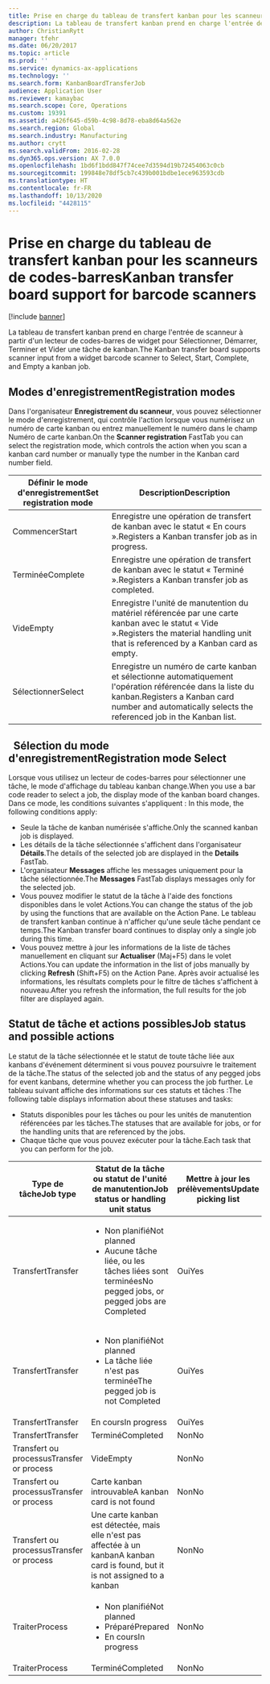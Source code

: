```yaml
---
title: Prise en charge du tableau de transfert kanban pour les scanneurs de codes-barres
description: La tableau de transfert kanban prend en charge l'entrée de scanneur à partir d'un lecteur de codes-barres de widget pour Sélectionner, Démarrer, Terminer et Vider une tâche de kanban.
author: ChristianRytt
manager: tfehr
ms.date: 06/20/2017
ms.topic: article
ms.prod: ''
ms.service: dynamics-ax-applications
ms.technology: ''
ms.search.form: KanbanBoardTransferJob
audience: Application User
ms.reviewer: kamaybac
ms.search.scope: Core, Operations
ms.custom: 19391
ms.assetid: a426f645-d59b-4c98-8d78-eba8d64a562e
ms.search.region: Global
ms.search.industry: Manufacturing
ms.author: crytt
ms.search.validFrom: 2016-02-28
ms.dyn365.ops.version: AX 7.0.0
ms.openlocfilehash: 1bd6f1bdd847f74cee7d3594d19b72454063c0cb
ms.sourcegitcommit: 199848e78df5cb7c439b001bdbe1ece963593cdb
ms.translationtype: HT
ms.contentlocale: fr-FR
ms.lasthandoff: 10/13/2020
ms.locfileid: "4428115"
---
```

# <a name="kanban-transfer-board-support-for-barcode-scanners"></a><span data-ttu-id="5665e-103">Prise en charge du tableau de transfert kanban pour les scanneurs de codes-barres</span><span class="sxs-lookup"><span data-stu-id="5665e-103">Kanban transfer board support for barcode scanners</span></span>

[!include [banner](../includes/banner.md)]

<span data-ttu-id="5665e-104">La tableau de transfert kanban prend en charge l'entrée de scanneur à partir d'un lecteur de codes-barres de widget pour Sélectionner, Démarrer, Terminer et Vider une tâche de kanban.</span><span class="sxs-lookup"><span data-stu-id="5665e-104">The Kanban transfer board supports scanner input from a widget barcode scanner to Select, Start, Complete, and Empty a kanban job.</span></span>

<a name="registration-modes"></a><span data-ttu-id="5665e-105">Modes d'enregistrement</span><span class="sxs-lookup"><span data-stu-id="5665e-105">Registration modes</span></span>
------------------

<span data-ttu-id="5665e-106">Dans l'organisateur **Enregistrement du scanneur**, vous pouvez sélectionner le mode d'enregistrement, qui contrôle l'action lorsque vous numérisez un numéro de carte kanban ou entrez manuellement le numéro dans le champ Numéro de carte kanban.</span><span class="sxs-lookup"><span data-stu-id="5665e-106">On the **Scanner registration** FastTab you can select the registration mode, which controls the action when you scan a kanban card number or manually type the number in the Kanban card number field.</span></span>

| <span data-ttu-id="5665e-107">Définir le mode d'enregistrement</span><span class="sxs-lookup"><span data-stu-id="5665e-107">Set registration mode</span></span> | <span data-ttu-id="5665e-108">Description</span><span class="sxs-lookup"><span data-stu-id="5665e-108">Description</span></span>                                                                                     |
|-----------------------|-------------------------------------------------------------------------------------------------|
| <span data-ttu-id="5665e-109">Commencer</span><span class="sxs-lookup"><span data-stu-id="5665e-109">Start</span></span>                 | <span data-ttu-id="5665e-110">Enregistre une opération de transfert de kanban avec le statut « En cours ».</span><span class="sxs-lookup"><span data-stu-id="5665e-110">Registers a Kanban transfer job as in progress.</span></span>                                                 |
| <span data-ttu-id="5665e-111">Terminée</span><span class="sxs-lookup"><span data-stu-id="5665e-111">Complete</span></span>              | <span data-ttu-id="5665e-112">Enregistre une opération de transfert de kanban avec le statut « Terminé ».</span><span class="sxs-lookup"><span data-stu-id="5665e-112">Registers a Kanban transfer job as completed.</span></span>                                                   |
| <span data-ttu-id="5665e-113">Vide</span><span class="sxs-lookup"><span data-stu-id="5665e-113">Empty</span></span>                 | <span data-ttu-id="5665e-114">Enregistre l'unité de manutention du matériel référencée par une carte kanban avec le statut « Vide ».</span><span class="sxs-lookup"><span data-stu-id="5665e-114">Registers the material handling unit that is referenced by a Kanban card as empty.</span></span>              |
| <span data-ttu-id="5665e-115">Sélectionner</span><span class="sxs-lookup"><span data-stu-id="5665e-115">Select</span></span>                | <span data-ttu-id="5665e-116">Enregistre un numéro de carte kanban et sélectionne automatiquement l'opération référencée dans la liste du kanban.</span><span class="sxs-lookup"><span data-stu-id="5665e-116">Registers a Kanban card number and automatically selects the referenced job in the Kanban list.</span></span> |

 
<span data-ttu-id="5665e-117">Sélection du mode d'enregistrement</span><span class="sxs-lookup"><span data-stu-id="5665e-117">Registration mode Select</span></span>
------------------------

<span data-ttu-id="5665e-118">Lorsque vous utilisez un lecteur de codes-barres pour sélectionner une tâche, le mode d'affichage du tableau kanban change.</span><span class="sxs-lookup"><span data-stu-id="5665e-118">When you use a bar code reader to select a job, the display mode of the kanban board changes.</span></span><span data-ttu-id="5665e-119"> Dans ce mode, les conditions suivantes s'appliquent :</span><span class="sxs-lookup"><span data-stu-id="5665e-119"> In this mode, the following conditions apply:</span></span>

-   <span data-ttu-id="5665e-120">Seule la tâche de kanban numérisée s'affiche.</span><span class="sxs-lookup"><span data-stu-id="5665e-120">Only the scanned kanban job is displayed.</span></span>
-   <span data-ttu-id="5665e-121">Les détails de la tâche sélectionnée s'affichent dans l'organisateur **Détails**.</span><span class="sxs-lookup"><span data-stu-id="5665e-121">The details of the selected job are displayed in the **Details** FastTab.</span></span>
-   <span data-ttu-id="5665e-122">L'organisateur **Messages** affiche les messages uniquement pour la tâche sélectionnée.</span><span class="sxs-lookup"><span data-stu-id="5665e-122">The **Messages** FastTab displays messages only for the selected job.</span></span>
-   <span data-ttu-id="5665e-123">Vous pouvez modifier le statut de la tâche à l'aide des fonctions disponibles dans le volet Actions.</span><span class="sxs-lookup"><span data-stu-id="5665e-123">You can change the status of the job by using the functions that are available on the Action Pane.</span></span> <span data-ttu-id="5665e-124">Le tableau de transfert kanban continue à n'afficher qu'une seule tâche pendant ce temps.</span><span class="sxs-lookup"><span data-stu-id="5665e-124">The Kanban transfer board continues to display only a single job during this time.</span></span>
-   <span data-ttu-id="5665e-125">Vous pouvez mettre à jour les informations de la liste de tâches manuellement en cliquant sur **Actualiser** (Maj+F5) dans le volet Actions.</span><span class="sxs-lookup"><span data-stu-id="5665e-125">You can update the information in the list of jobs manually by clicking **Refresh** (Shift+F5) on the Action Pane.</span></span> <span data-ttu-id="5665e-126">Après avoir actualisé les informations, les résultats complets pour le filtre de tâches s'affichent à nouveau.</span><span class="sxs-lookup"><span data-stu-id="5665e-126">After you refresh the information, the full results for the job filter are displayed again.</span></span>

## <a name="job-status-and-possible-actions"></a><span data-ttu-id="5665e-127">Statut de tâche et actions possibles</span><span class="sxs-lookup"><span data-stu-id="5665e-127">Job status and possible actions</span></span>
<span data-ttu-id="5665e-128">Le statut de la tâche sélectionnée et le statut de toute tâche liée aux kanbans d'événement déterminent si vous pouvez poursuivre le traitement de la tâche.</span><span class="sxs-lookup"><span data-stu-id="5665e-128">The status of the selected job and the status of any pegged jobs for event kanbans, determine whether you can process the job further.</span></span> <span data-ttu-id="5665e-129">Le tableau suivant affiche des informations sur ces statuts et tâches :</span><span class="sxs-lookup"><span data-stu-id="5665e-129">The following table displays information about these statuses and tasks:</span></span>
-   <span data-ttu-id="5665e-130">Statuts disponibles pour les tâches ou pour les unités de manutention référencées par les tâches.</span><span class="sxs-lookup"><span data-stu-id="5665e-130">The statuses that are available for jobs, or for the handling units that are referenced by the jobs.</span></span>
-   <span data-ttu-id="5665e-131">Chaque tâche que vous pouvez exécuter pour la tâche.</span><span class="sxs-lookup"><span data-stu-id="5665e-131">Each task that you can perform for the job.</span></span>

<table>
<colgroup>
<col width="12%" />
<col width="12%" />
<col width="12%" />
<col width="12%" />
<col width="12%" />
<col width="12%" />
<col width="12%" />
<col width="12%" />
</colgroup>
<thead>
<tr class="header">
<th><span data-ttu-id="5665e-132">Type de tâche</span><span class="sxs-lookup"><span data-stu-id="5665e-132">Job type</span></span></th>
<th><span data-ttu-id="5665e-133">Statut de la tâche ou statut de l'unité de manutention</span><span class="sxs-lookup"><span data-stu-id="5665e-133">Job status or handling unit status</span></span></th>
<th><span data-ttu-id="5665e-134">Mettre à jour les prélèvements</span><span class="sxs-lookup"><span data-stu-id="5665e-134">Update picking list</span></span></th>
<th><span data-ttu-id="5665e-135">Commencer</span><span class="sxs-lookup"><span data-stu-id="5665e-135">Start</span></span></th>
<th><span data-ttu-id="5665e-136">Mettre à jour l'enregistrement</span><span class="sxs-lookup"><span data-stu-id="5665e-136">Update registration</span></span></th>
<th><span data-ttu-id="5665e-137">Terminée</span><span class="sxs-lookup"><span data-stu-id="5665e-137">Complete</span></span></th>
<th><span data-ttu-id="5665e-138">Vide</span><span class="sxs-lookup"><span data-stu-id="5665e-138">Empty</span></span></th>
<th><span data-ttu-id="5665e-139">Créer des kanbans d'événement</span><span class="sxs-lookup"><span data-stu-id="5665e-139">Create event kanbans</span></span></th>
</tr>
</thead>
<tbody>
<tr class="odd">
<td><span data-ttu-id="5665e-140">Transfert</span><span class="sxs-lookup"><span data-stu-id="5665e-140">Transfer</span></span></td>
<td><ul>
<li><span data-ttu-id="5665e-141">Non planifié</span><span class="sxs-lookup"><span data-stu-id="5665e-141">Not planned</span></span></li>
<li><span data-ttu-id="5665e-142">Aucune tâche liée, ou les tâches liées sont terminées</span><span class="sxs-lookup"><span data-stu-id="5665e-142">No pegged jobs, or pegged jobs are Completed</span></span></li>
</ul></td>
<td><span data-ttu-id="5665e-143">Oui</span><span class="sxs-lookup"><span data-stu-id="5665e-143">Yes</span></span></td>
<td><span data-ttu-id="5665e-144">Oui</span><span class="sxs-lookup"><span data-stu-id="5665e-144">Yes</span></span></td>
<td><span data-ttu-id="5665e-145">Oui</span><span class="sxs-lookup"><span data-stu-id="5665e-145">Yes</span></span></td>
<td><span data-ttu-id="5665e-146">Oui</span><span class="sxs-lookup"><span data-stu-id="5665e-146">Yes</span></span></td>
<td><span data-ttu-id="5665e-147">Non</span><span class="sxs-lookup"><span data-stu-id="5665e-147">No</span></span></td>
<td><span data-ttu-id="5665e-148">Oui</span><span class="sxs-lookup"><span data-stu-id="5665e-148">Yes</span></span></td>
</tr>
<tr class="even">
<td><span data-ttu-id="5665e-149">Transfert</span><span class="sxs-lookup"><span data-stu-id="5665e-149">Transfer</span></span></td>
<td><ul>
<li><span data-ttu-id="5665e-150">Non planifié</span><span class="sxs-lookup"><span data-stu-id="5665e-150">Not planned</span></span></li>
<li><span data-ttu-id="5665e-151">La tâche liée n'est pas terminée</span><span class="sxs-lookup"><span data-stu-id="5665e-151">The pegged job is not Completed</span></span></li>
</ul></td>
<td><span data-ttu-id="5665e-152">Oui</span><span class="sxs-lookup"><span data-stu-id="5665e-152">Yes</span></span></td>
<td><span data-ttu-id="5665e-153">Non</span><span class="sxs-lookup"><span data-stu-id="5665e-153">No</span></span></td>
<td><span data-ttu-id="5665e-154">Oui</span><span class="sxs-lookup"><span data-stu-id="5665e-154">Yes</span></span></td>
<td><span data-ttu-id="5665e-155">Non</span><span class="sxs-lookup"><span data-stu-id="5665e-155">No</span></span></td>
<td><span data-ttu-id="5665e-156">Non</span><span class="sxs-lookup"><span data-stu-id="5665e-156">No</span></span></td>
<td><span data-ttu-id="5665e-157">Non</span><span class="sxs-lookup"><span data-stu-id="5665e-157">No</span></span></td>
</tr>
<tr class="odd">
<td><span data-ttu-id="5665e-158">Transfert</span><span class="sxs-lookup"><span data-stu-id="5665e-158">Transfer</span></span></td>
<td><span data-ttu-id="5665e-159">En cours</span><span class="sxs-lookup"><span data-stu-id="5665e-159">In progress</span></span></td>
<td><span data-ttu-id="5665e-160">Oui</span><span class="sxs-lookup"><span data-stu-id="5665e-160">Yes</span></span></td>
<td><span data-ttu-id="5665e-161">Non</span><span class="sxs-lookup"><span data-stu-id="5665e-161">No</span></span></td>
<td><span data-ttu-id="5665e-162">Oui</span><span class="sxs-lookup"><span data-stu-id="5665e-162">Yes</span></span></td>
<td><span data-ttu-id="5665e-163">Oui</span><span class="sxs-lookup"><span data-stu-id="5665e-163">Yes</span></span></td>
<td><span data-ttu-id="5665e-164">Non</span><span class="sxs-lookup"><span data-stu-id="5665e-164">No</span></span></td>
<td><span data-ttu-id="5665e-165">Non</span><span class="sxs-lookup"><span data-stu-id="5665e-165">No</span></span></td>
</tr>
<tr class="even">
<td><span data-ttu-id="5665e-166">Transfert</span><span class="sxs-lookup"><span data-stu-id="5665e-166">Transfer</span></span></td>
<td><span data-ttu-id="5665e-167">Terminé</span><span class="sxs-lookup"><span data-stu-id="5665e-167">Completed</span></span></td>
<td><span data-ttu-id="5665e-168">Non</span><span class="sxs-lookup"><span data-stu-id="5665e-168">No</span></span></td>
<td><span data-ttu-id="5665e-169">Non</span><span class="sxs-lookup"><span data-stu-id="5665e-169">No</span></span></td>
<td><span data-ttu-id="5665e-170">Non</span><span class="sxs-lookup"><span data-stu-id="5665e-170">No</span></span></td>
<td><span data-ttu-id="5665e-171">Non</span><span class="sxs-lookup"><span data-stu-id="5665e-171">No</span></span></td>
<td><span data-ttu-id="5665e-172">Oui</span><span class="sxs-lookup"><span data-stu-id="5665e-172">Yes</span></span></td>
<td><span data-ttu-id="5665e-173">Non</span><span class="sxs-lookup"><span data-stu-id="5665e-173">No</span></span></td>
</tr>
<tr class="odd">
<td><span data-ttu-id="5665e-174">Transfert ou processus</span><span class="sxs-lookup"><span data-stu-id="5665e-174">Transfer or process</span></span></td>
<td><span data-ttu-id="5665e-175">Vide</span><span class="sxs-lookup"><span data-stu-id="5665e-175">Empty</span></span></td>
<td><span data-ttu-id="5665e-176">Non</span><span class="sxs-lookup"><span data-stu-id="5665e-176">No</span></span></td>
<td><span data-ttu-id="5665e-177">Non</span><span class="sxs-lookup"><span data-stu-id="5665e-177">No</span></span></td>
<td><span data-ttu-id="5665e-178">Non</span><span class="sxs-lookup"><span data-stu-id="5665e-178">No</span></span></td>
<td><span data-ttu-id="5665e-179">Non</span><span class="sxs-lookup"><span data-stu-id="5665e-179">No</span></span></td>
<td><span data-ttu-id="5665e-180">Non</span><span class="sxs-lookup"><span data-stu-id="5665e-180">No</span></span></td>
<td><span data-ttu-id="5665e-181">Non</span><span class="sxs-lookup"><span data-stu-id="5665e-181">No</span></span></td>
</tr>
<tr class="even">
<td><span data-ttu-id="5665e-182">Transfert ou processus</span><span class="sxs-lookup"><span data-stu-id="5665e-182">Transfer or process</span></span></td>
<td><span data-ttu-id="5665e-183">Carte kanban introuvable</span><span class="sxs-lookup"><span data-stu-id="5665e-183">A kanban card is not found</span></span></td>
<td><span data-ttu-id="5665e-184">Non</span><span class="sxs-lookup"><span data-stu-id="5665e-184">No</span></span></td>
<td><span data-ttu-id="5665e-185">Non</span><span class="sxs-lookup"><span data-stu-id="5665e-185">No</span></span></td>
<td><span data-ttu-id="5665e-186">Non</span><span class="sxs-lookup"><span data-stu-id="5665e-186">No</span></span></td>
<td><span data-ttu-id="5665e-187">Non</span><span class="sxs-lookup"><span data-stu-id="5665e-187">No</span></span></td>
<td><span data-ttu-id="5665e-188">Non</span><span class="sxs-lookup"><span data-stu-id="5665e-188">No</span></span></td>
<td><span data-ttu-id="5665e-189">Non</span><span class="sxs-lookup"><span data-stu-id="5665e-189">No</span></span></td>
</tr>
<tr class="odd">
<td><span data-ttu-id="5665e-190">Transfert ou processus</span><span class="sxs-lookup"><span data-stu-id="5665e-190">Transfer or process</span></span></td>
<td><span data-ttu-id="5665e-191">Une carte kanban est détectée, mais elle n'est pas affectée à un kanban</span><span class="sxs-lookup"><span data-stu-id="5665e-191">A kanban card is found, but it is not assigned to a kanban</span></span></td>
<td><span data-ttu-id="5665e-192">Non</span><span class="sxs-lookup"><span data-stu-id="5665e-192">No</span></span></td>
<td><span data-ttu-id="5665e-193">Non</span><span class="sxs-lookup"><span data-stu-id="5665e-193">No</span></span></td>
<td><span data-ttu-id="5665e-194">Non</span><span class="sxs-lookup"><span data-stu-id="5665e-194">No</span></span></td>
<td><span data-ttu-id="5665e-195">Non</span><span class="sxs-lookup"><span data-stu-id="5665e-195">No</span></span></td>
<td><span data-ttu-id="5665e-196">Non</span><span class="sxs-lookup"><span data-stu-id="5665e-196">No</span></span></td>
<td><span data-ttu-id="5665e-197">Non</span><span class="sxs-lookup"><span data-stu-id="5665e-197">No</span></span></td>
</tr>
<tr class="even">
<td><span data-ttu-id="5665e-198">Traiter</span><span class="sxs-lookup"><span data-stu-id="5665e-198">Process</span></span></td>
<td><ul>
<li><span data-ttu-id="5665e-199">Non planifié</span><span class="sxs-lookup"><span data-stu-id="5665e-199">Not planned</span></span></li>
<li><span data-ttu-id="5665e-200">Préparé</span><span class="sxs-lookup"><span data-stu-id="5665e-200">Prepared</span></span></li>
<li><span data-ttu-id="5665e-201">En cours</span><span class="sxs-lookup"><span data-stu-id="5665e-201">In progress</span></span></li>
</ul></td>
<td><span data-ttu-id="5665e-202">Non</span><span class="sxs-lookup"><span data-stu-id="5665e-202">No</span></span></td>
<td><span data-ttu-id="5665e-203">Non</span><span class="sxs-lookup"><span data-stu-id="5665e-203">No</span></span></td>
<td><span data-ttu-id="5665e-204">Non</span><span class="sxs-lookup"><span data-stu-id="5665e-204">No</span></span></td>
<td><span data-ttu-id="5665e-205">Non</span><span class="sxs-lookup"><span data-stu-id="5665e-205">No</span></span></td>
<td><span data-ttu-id="5665e-206">Non</span><span class="sxs-lookup"><span data-stu-id="5665e-206">No</span></span></td>
<td><span data-ttu-id="5665e-207">Non</span><span class="sxs-lookup"><span data-stu-id="5665e-207">No</span></span></td>
</tr>
<tr class="odd">
<td><span data-ttu-id="5665e-208">Traiter</span><span class="sxs-lookup"><span data-stu-id="5665e-208">Process</span></span></td>
<td><span data-ttu-id="5665e-209">Terminé</span><span class="sxs-lookup"><span data-stu-id="5665e-209">Completed</span></span></td>
<td><span data-ttu-id="5665e-210">Non</span><span class="sxs-lookup"><span data-stu-id="5665e-210">No</span></span></td>
<td><span data-ttu-id="5665e-211">Non</span><span class="sxs-lookup"><span data-stu-id="5665e-211">No</span></span></td>
<td><span data-ttu-id="5665e-212">Non</span><span class="sxs-lookup"><span data-stu-id="5665e-212">No</span></span></td>
<td><span data-ttu-id="5665e-213">Non</span><span class="sxs-lookup"><span data-stu-id="5665e-213">No</span></span></td>
<td><span data-ttu-id="5665e-214">Non</span><span class="sxs-lookup"><span data-stu-id="5665e-214">No</span></span></td>
<td><span data-ttu-id="5665e-215">Non</span><span class="sxs-lookup"><span data-stu-id="5665e-215">No</span></span></td>
</tr>
</tbody>
</table>





